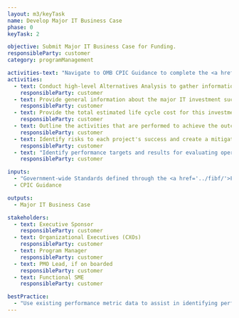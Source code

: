 ```yaml
---
layout: m3/keyTask
name: Develop Major IT Business Case
phase: 0
keyTask: 2

objective: Submit Major IT Business Case for Funding.
responsibleParty: customer
category: programManagement

activities-text: "Navigate to OMB CPIC Guidance to complete the <a href='https://www.whitehouse.gov/sites/whitehouse.gov/files/omb/assets/egov_docs/fy19_it_budget_guidance.pdf'>Major IT Business Case:</a>"
activities:
  - text: Conduct high-level Alternatives Analysis to gather information needed for Major IT Business Case
    responsibleParty: customer
  - text: Provide general information about the major IT investment such as investment name, UII (unique investment identifier), brief description of investment, brief description of investment ROI including benefits both internal and external to the government
    responsibleParty: customer
  - text: Provide the total estimated life cycle cost for this investment
    responsibleParty: customer
  - text: Outline the activities that are performed to achieve the outcome of each project
    responsibleParty: customer
  - text: Identify risks to each project's success and create a mitigation plan for the identified risk
    responsibleParty: customer
  - text: "Identify performance targets and results for evaluating operations. Operational performance metrics should seek to answer more subjective questions in the specific areas of: Customer Satisfaction, Strategic and Business Results, Financial Performance, and Innovation"
    responsibleParty: customer

inputs:
  - "Government-wide Standards defined through the <a href='../fibf/'>Federal Integrated Business Framework (FIBF)</a> website"
  - CPIC Guidance

outputs:
  - Major IT Business Case

stakeholders:
  - text: Executive Sponsor
    responsibleParty: customer
  - text: Organizational Executives (CXOs)
    responsibleParty: customer
  - text: Program Manager
    responsibleParty: customer
  - text: PMO Lead, if on boarded
    responsibleParty: customer
  - text: Functional SME
    responsibleParty: customer

bestPractice:
  - "Use existing performance metric data to assist in identifying performance targets (i.e. previous Federal Benchmarking results, Customer Satisfaction Surveys, etc.). Consider contacting <a href='mailto:ussm.m3@gsa.gov'>ussm.m3@gsa.gov</a> for assistance researching agency specific and government-wide results."
---
```

